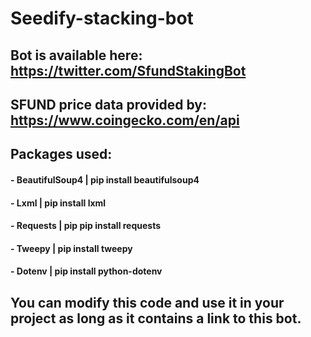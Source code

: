 # Seedify-stacking-bot

## Bot is available here: https://twitter.com/SfundStakingBot

## SFUND price data provided by: https://www.coingecko.com/en/api

## Packages used:
#### - BeautifulSoup4 | pip install beautifulsoup4 
#### - Lxml | pip install lxml
#### - Requests | pip pip install requests
#### - Tweepy | pip install tweepy
#### - Dotenv | pip install python-dotenv


## You can modify this code and use it in your project as long as it contains a link to this bot.

